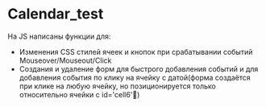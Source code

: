 # Calendar_test

На JS написаны функции для:

- Изменения CSS стилей ячеек и кнопок при срабатывании событий Mouseover/Mouseout/Click
- Создания и удаление форм для быстрого добавления событий и для добавления события по клику на ячейку с датой(форма создаётся при клике на любую ячейку, но позиционируется только относительно ячейки с id='cell6'🙈) 

